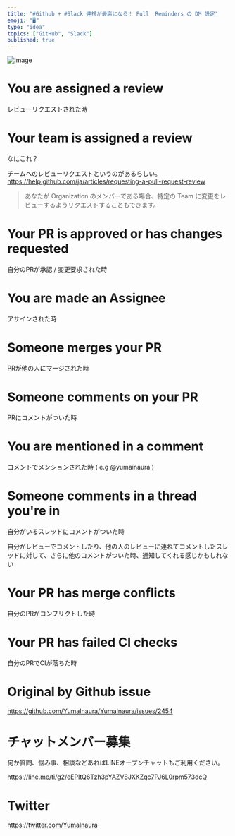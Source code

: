 ```yaml
---
title: "#Github + #Slack 連携が最高になる！ Pull  Reminders の DM 設定"
emoji: "🖥"
type: "idea"
topics: ["GitHub", "Slack"]
published: true
---
```


![image](https://user-images.githubusercontent.com/13635059/64939595-73c07000-d89c-11e9-8982-f55565b0e0ca.png)


# You are assigned a review

レビューリクエストされた時

# Your team is assigned a review

なにこれ？

チームへのレビューリクエストというのがあるらしい。
https://help.github.com/ja/articles/requesting-a-pull-request-review
> あなたが Organization のメンバーである場合、特定の Team に変更をレビューするようリクエストすることもできます。



# Your PR is approved or has changes requested

自分のPRが承認 / 変更要求された時

# You are made an Assignee

アサインされた時

# Someone merges your PR

PRが他の人にマージされた時

# Someone comments on your PR

PRにコメントがついた時

# You are mentioned in a comment

コメントでメンションされた時 ( e.g  @yumainaura )

# Someone comments in a thread you're in

自分がいるスレッドにコメントがついた時

自分がレビューでコメントしたり、他の人のレビューに連ねてコメントしたスレッドに対して、さらに他のコメントがついた時、通知してくれる感じかもしれない

# Your PR has merge conflicts

自分のPRがコンフリクトした時

# Your PR has failed CI checks

自分のPRでCIが落ちた時

# Original by Github issue

https://github.com/YumaInaura/YumaInaura/issues/2454








<!-- Update From Qiita API -->

# チャットメンバー募集


何か質問、悩み事、相談などあればLINEオープンチャットもご利用ください。

https://line.me/ti/g2/eEPltQ6Tzh3pYAZV8JXKZqc7PJ6L0rpm573dcQ





# Twitter


https://twitter.com/YumaInaura


<!-- Update From Qiita API -->


